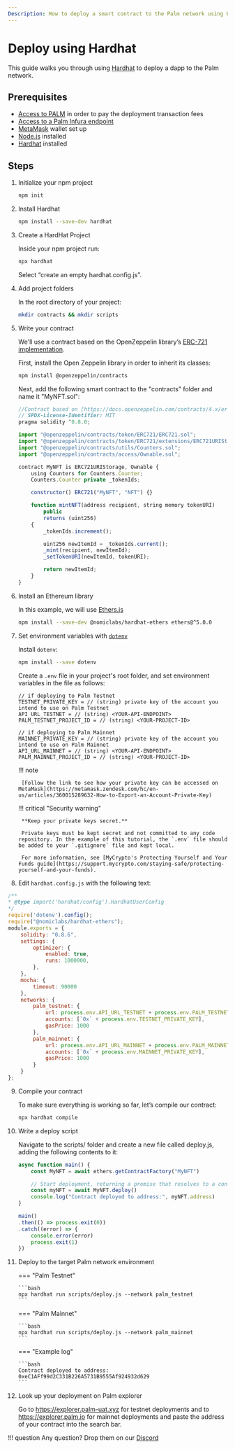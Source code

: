 ```yaml
---
Description: How to deploy a smart contract to the Palm network using Hardhat.
---
```


# Deploy using Hardhat

This guide walks you through using [Hardhat](https://hardhat.org/)
to deploy a dapp to the Palm network.

## Prerequisites

- [Access to PALM](../Get-Started/Tokens.md) in order to pay the deployment transaction fees
- [Access to a Palm Infura endpoint](../Get-Started/Connect/Overview.md)
- [MetaMask](https://metamask.io/) wallet set up
- [Node.js](https://nodejs.org/en/download/) installed
- [Hardhat](https://hardhat.org/getting-started/#installation) installed

## Steps

1. Initialize your npm project

    ```bash
    npm init
    ```

2. Install Hardhat

    ```bash
    npm install --save-dev hardhat
    ```

3. Create a HardHat Project

    Inside your npm project run:

    ```bash
    npx hardhat
    ```

    Select “create an empty hardhat.config.js”.

4. Add project folders

    In the root directory of your project:

    ```bash
    mkdir contracts && mkdir scripts
    ```

5. Write your contract

    We'll use a contract based on the OpenZeppelin library’s [ERC-721 implementation](https://docs.openzeppelin.com/contracts/4.x/erc721).

    First, install the Open Zeppelin library in order to inherit its classes:

    ```bash
    npm install @openzeppelin/contracts
    ```

    Next, add the following smart contract to the "contracts" folder and name it "MyNFT.sol":

    ```js
    //Contract based on [https://docs.openzeppelin.com/contracts/4.x/erc721](https://docs.openzeppelin.com/contracts/4.x/erc721)
    // SPDX-License-Identifier: MIT
    pragma solidity ^0.8.0;

    import "@openzeppelin/contracts/token/ERC721/ERC721.sol";
    import "@openzeppelin/contracts/token/ERC721/extensions/ERC721URIStorage.sol";
    import "@openzeppelin/contracts/utils/Counters.sol";
    import "@openzeppelin/contracts/access/Ownable.sol";

    contract MyNFT is ERC721URIStorage, Ownable {
        using Counters for Counters.Counter;
        Counters.Counter private _tokenIds;

        constructor() ERC721("MyNFT", "NFT") {}

        function mintNFT(address recipient, string memory tokenURI)
            public
            returns (uint256)
        {
            _tokenIds.increment();

            uint256 newItemId = _tokenIds.current();
            _mint(recipient, newItemId);
            _setTokenURI(newItemId, tokenURI);

            return newItemId;
        }
    }
    ```

6. Install an Ethereum library

    In this example, we will use [Ethers.js](https://docs.ethers.io/)

    ```bash
    npm install --save-dev @nomiclabs/hardhat-ethers ethers@^5.0.0
    ```

7. Set environment variables with [`dotenv`](https://www.npmjs.com/package/dotenv)

    Install `dotenv`:

    ```bash
    npm install --save dotenv
    ```

    Create a `.env` file in your project's root folder, and set environment variables in the file as follows:

    ```text
    // if deploying to Palm Testnet
    TESTNET_PRIVATE_KEY = // (string) private key of the account you intend to use on Palm Testnet
    API_URL_TESTNET = // (string) <YOUR-API-ENDPOINT>
    PALM_TESTNET_PROJECT_ID = // (string) <YOUR-PROJECT-ID>

    // if deploying to Palm Mainnet
    MAINNET_PRIVATE_KEY = // (string) private key of the account you intend to use on Palm Mainnet
    API_URL_MAINNET = // (string) <YOUR-API-ENDPOINT>
    PALM_MAINNET_PROJECT_ID = // (string) <YOUR-PROJECT-ID>
    ```

    !!! note
    
        [Follow the link to see how your private key can be accessed on MetaMask](https://metamask.zendesk.com/hc/en-us/articles/360015289632-How-to-Export-an-Account-Private-Key)

    !!! critical "Security warning"

        **Keep your private keys secret.**

        Private keys must be kept secret and not committed to any code repository. In the example of this tutorial, the `.env` file should be added to your `.gitignore` file and kept local. 

        For more information, see [MyCrypto's Protecting Yourself and Your Funds guide](https://support.mycrypto.com/staying-safe/protecting-yourself-and-your-funds).

8. Edit `hardhat.config.js` with the following text:

```js
/**
* @type import('hardhat/config').HardhatUserConfig
*/
require('dotenv').config();
require("@nomiclabs/hardhat-ethers");
module.exports = {
    solidity: "0.8.6",
    settings: {
        optimizer: {
            enabled: true,
            runs: 1000000,
        },
    },
    mocha: {
        timeout: 90000
    },
    networks: {
        palm_testnet: {
            url: process.env.API_URL_TESTNET + process.env.PALM_TESTNET_PROJECT_ID,
            accounts: [`0x` + process.env.TESTNET_PRIVATE_KEY],
            gasPrice: 1000
        },
        palm_mainnet: {
            url: process.env.API_URL_MAINNET + process.env.PALM_MAINNET_PROJECT_ID,
            accounts: [`0x` + process.env.MAINNET_PRIVATE_KEY],
            gasPrice: 1000
        }
    }
};
```

9. Compile your contract

    To make sure everything is working so far, let’s compile our contract:

    ```bash
    npx hardhat compile
    ```

10. Write a deploy script

    Navigate to the scripts/ folder and create a new file called deploy.js, adding the following contents to it:

    ```js
    async function main() {
        const MyNFT = await ethers.getContractFactory("MyNFT")

        // Start deployment, returning a promise that resolves to a contract object
        const myNFT = await MyNFT.deploy()
        console.log("Contract deployed to address:", myNFT.address)
    }

    main()
    .then(() => process.exit(0))
    .catch((error) => {
        console.error(error)
        process.exit(1)
    })
    ```

11. Deploy to the target Palm network environment

    === "Palm Testnet"

        ```bash
        npx hardhat run scripts/deploy.js --network palm_testnet
        ```

    === "Palm Mainnet"

        ```bash
        npx hardhat run scripts/deploy.js --network palm_mainnet
        ```

    === "Example log"

        ```bash
        Contract deployed to address: 0xeC1AFf99d2C331B226A5731B9555Af924932d629
        ```

12. Look up your deployment on Palm explorer

    Go to https://explorer.palm-uat.xyz for testnet deployments and to https://explorer.palm.io for mainnet deployments and paste the address of your contract into the search bar.

!!! question
    Any question? Drop them on our [Discord](https://discord.gg/grcpwNRxVj)
    
    
